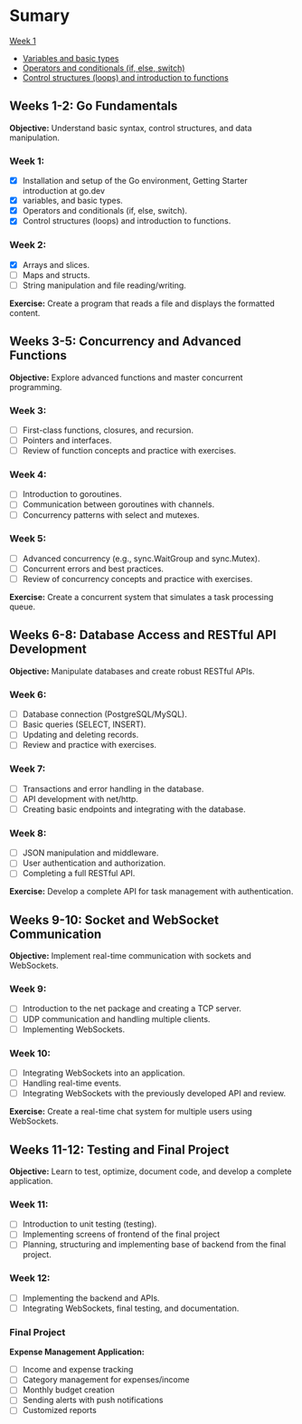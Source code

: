 # Sumary

[Week 1](./week-1/)

- [Variables and basic types](./week-1//basic-types/basic-types.go)
- [Operators and conditionals (if, else, switch)](./week-1//operators-and-conditionals/operators-and-conditionals.go)
- [Control structures (loops) and introduction to functions](./week-1/loops-and-functions/loops-and-functions.go)

## Weeks 1-2: Go Fundamentals

**Objective:** Understand basic syntax, control structures, and data manipulation.

### Week 1:

- [x] Installation and setup of the Go environment, Getting Starter introduction at go.dev
- [x] variables, and basic types.
- [x] Operators and conditionals (if, else, switch).
- [x] Control structures (loops) and introduction to functions.

### Week 2:

- [x] Arrays and slices.
- [ ] Maps and structs.
- [ ] String manipulation and file reading/writing.

**Exercise:** Create a program that reads a file and displays the formatted content.

## Weeks 3-5: Concurrency and Advanced Functions

**Objective:** Explore advanced functions and master concurrent programming.

### Week 3:

- [ ] First-class functions, closures, and recursion.
- [ ] Pointers and interfaces.
- [ ] Review of function concepts and practice with exercises.

### Week 4:

- [ ] Introduction to goroutines.
- [ ] Communication between goroutines with channels.
- [ ] Concurrency patterns with select and mutexes.

### Week 5:

- [ ] Advanced concurrency (e.g., sync.WaitGroup and sync.Mutex).
- [ ] Concurrent errors and best practices.
- [ ] Review of concurrency concepts and practice with exercises.

**Exercise:** Create a concurrent system that simulates a task processing queue.

## Weeks 6-8: Database Access and RESTful API Development

**Objective:** Manipulate databases and create robust RESTful APIs.

### Week 6:

- [ ] Database connection (PostgreSQL/MySQL).
- [ ] Basic queries (SELECT, INSERT).
- [ ] Updating and deleting records.
- [ ] Review and practice with exercises.

### Week 7:

- [ ] Transactions and error handling in the database.
- [ ] API development with net/http.
- [ ] Creating basic endpoints and integrating with the database.

### Week 8:

- [ ] JSON manipulation and middleware.
- [ ] User authentication and authorization.
- [ ] Completing a full RESTful API.

**Exercise:** Develop a complete API for task management with authentication.

## Weeks 9-10: Socket and WebSocket Communication

**Objective:** Implement real-time communication with sockets and WebSockets.

### Week 9:

- [ ] Introduction to the net package and creating a TCP server.
- [ ] UDP communication and handling multiple clients.
- [ ] Implementing WebSockets.

### Week 10:

- [ ] Integrating WebSockets into an application.
- [ ] Handling real-time events.
- [ ] Integrating WebSockets with the previously developed API and review.

**Exercise:** Create a real-time chat system for multiple users using WebSockets.

## Weeks 11-12: Testing and Final Project

**Objective:** Learn to test, optimize, document code, and develop a complete application.

### Week 11:

- [ ] Introduction to unit testing (testing).
- [ ] Implementing screens of frontend of the final project
- [ ] Planning, structuring and implementing base of backend from the final project.

### Week 12:

- [ ] Implementing the backend and APIs.
- [ ] Integrating WebSockets, final testing, and documentation.

### Final Project

**Expense Management Application:**

- [ ] Income and expense tracking
- [ ] Category management for expenses/income
- [ ] Monthly budget creation
- [ ] Sending alerts with push notifications
- [ ] Customized reports
